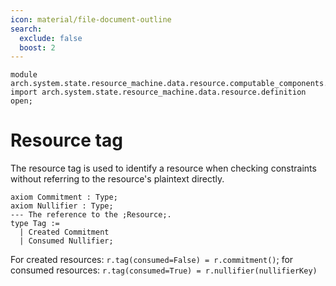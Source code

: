 ```yaml
---
icon: material/file-document-outline
search:
  exclude: false
  boost: 2
---
```


```juvix
module arch.system.state.resource_machine.data.resource.computable_components.tag;
import arch.system.state.resource_machine.data.resource.definition
open;
```

# Resource tag

The resource tag is used to identify a resource when checking constraints
without referring to the resource's plaintext directly.


```juvix
axiom Commitment : Type;
axiom Nullifier : Type;
--- The reference to the ;Resource;.
type Tag :=
  | Created Commitment
  | Consumed Nullifier;
```


For created resources: `r.tag(consumed=False) = r.commitment()`; for consumed
resources: `r.tag(consumed=True) = r.nullifier(nullifierKey)`
